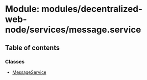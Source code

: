 # Module: modules/decentralized-web-node/services/message.service

## Table of contents

### Classes

- [MessageService](../classes/modules_decentralized_web_node_services_message_service.MessageService.md)
